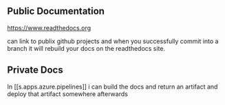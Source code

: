 
## Public Documentation

<https://www.readthedocs.org>

can link to publix github projects and when you successfully commit into a branch it will rebuild your docs on the readthedocs site.

## Private Docs

In [[s.apps.azure.pipelines]] i can build the docs and return an artifact and deploy that artifact somewhere afterwards
